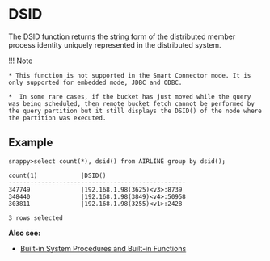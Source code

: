 # DSID

The DSID function returns the string form of the distributed member process identity uniquely represented in the distributed system.

!!! Note

	* This function is not supported in the Smart Connector mode. It is only supported for embedded mode, JDBC and ODBC.

	*  In some rare cases, if the bucket has just moved while the query was being scheduled, then remote bucket fetch cannot be performed by the query partition but it still displays the DSID() of the node where the partition was executed.

## Example

``` pre
snappy>select count(*), dsid() from AIRLINE group by dsid();

count(1)            |DSID()                      
-------------------------------------------------
347749              |192.168.1.98(3625)<v3>:8739 
348440              |192.168.1.98(3849)<v4>:50958
303811              |192.168.1.98(3255)<v1>:2428 

3 rows selected
```

**Also see:**

* [Built-in System Procedures and Built-in Functions](index.md)
